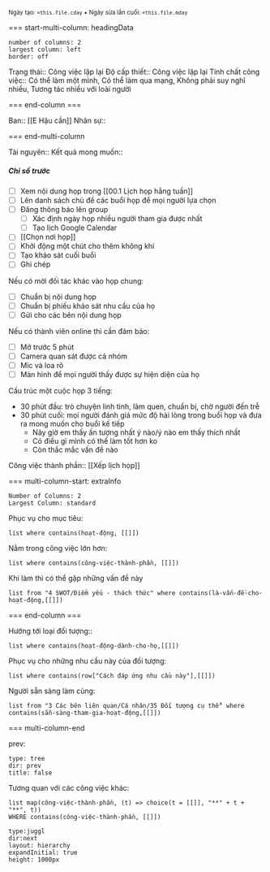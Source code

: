 <sub>Ngày tạo: `=this.file.cday` • Ngày sửa lần cuối: `=this.file.mday`</sub>

=== start-multi-column: headingData
```column-settings  
number of columns: 2
largest column: left
border: off
```

Trạng thái:: Công việc lặp lại
Độ cấp thiết:: Công việc lặp lại
Tính chất công việc:: Có thể làm một mình, Có thể làm qua mạng, Không phải suy nghĩ nhiều, Tương tác nhiều với loài người

=== end-column ===

Ban:: [[E Hậu cần]]
Nhân sự::

=== end-multi-column

Tài nguyên::
Kết quả mong muốn:: 
##### Chỉ số trước
- [ ] Xem nội dung họp trong [[00.1 Lịch họp hằng tuần]]
- [ ] Lên danh sách chủ đề các buổi họp để mọi người lựa chọn
- [ ] Đăng thông báo lên group
	- [ ] Xác định ngày họp nhiều người tham gia được nhất
    - [ ] Tạo lịch Google Calendar
- [ ] [[Chọn nơi họp]]
- [ ] Khởi động một chút cho thêm không khí
- [ ] Tạo khảo sát cuối buổi
- [ ] Ghi chép

Nếu có mời đối tác khác vào họp chung:
- [ ] Chuẩn bị nội dung họp
- [ ] Chuẩn bị phiếu khảo sát nhu cầu của họ
- [ ] Gửi cho các bên nội dung họp

Nếu có thành viên online thì cần đảm bảo:
- [ ] Mở trước 5 phút
- [ ] Camera quan sát được cả nhóm
- [ ] Mic và loa rõ
- [ ] Màn hình để mọi người thấy được sự hiện diện của họ

Cấu trúc một cuộc họp 3 tiếng:
- 30 phút đầu: trò chuyện linh tinh, làm quen, chuẩn bị, chờ người đến trễ
- 30 phút cuối: mọi người đánh giá mức độ hài lòng trong buổi họp và đưa ra mong muốn cho buổi kế tiếp
	- Nãy giờ em thấy ấn tượng nhất ý nào/ý nào em thấy thích nhất
	- Có điều gì mình có thể làm tốt hơn ko
	- Còn thắc mắc vấn đề nào

Công việc thành phần:: [[Xếp lịch họp]]

=== multi-column-start: extraInfo
```column-settings
Number of Columns: 2
Largest Column: standard
```

Phục vụ cho mục tiêu:
```dataview
list where contains(hoạt-động, [[]])
```
Nằm trong công việc lớn hơn:
```dataview
list where contains(công-việc-thành-phần, [[]])
```
Khi làm thì có thể gặp những vấn đề này
```dataview
list from "4 SWOT/Điểm yếu - thách thức" where contains(là-vấn-đề-cho-hoạt-động,[[]])
```

=== end-column ===

Hướng tới loại đối tượng::
```dataview
list where contains(hoạt-động-dành-cho-họ,[[]])
```
Phục vụ cho những nhu cầu này của đối tượng:
```dataview
list where contains(row["Cách đáp ứng nhu cầu này"],[[]])
```
Người sẵn sàng làm cùng:
```dataview
list from "3 Các bên liên quan/Cá nhân/35 Đối tượng cụ thể" where contains(sẵn-sàng-tham-gia-hoạt-động,[[]])
```

=== multi-column-end

prev:
```breadcrumbs
type: tree
dir: prev
title: false
```

Tương quan với các công việc khác:
```dataview 
list map(công-việc-thành-phần, (t) => choice(t = [[]], "**" + t + "**", t))
WHERE contains(công-việc-thành-phần, [[]])
```

```breadcrumbs
type:juggl
dir:next
layout: hierarchy
expandInitial: true
height: 1000px
```



